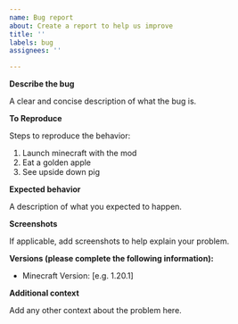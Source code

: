 ```yaml
---
name: Bug report
about: Create a report to help us improve
title: ''
labels: bug
assignees: ''

---
```


**Describe the bug**

A clear and concise description of what the bug is.

**To Reproduce**

Steps to reproduce the behavior:
1. Launch minecraft with the mod
2. Eat a golden apple
3. See upside down pig

**Expected behavior**

A description of what you expected to happen.

**Screenshots**

If applicable, add screenshots to help explain your problem.

**Versions (please complete the following information):**

 - Minecraft Version: [e.g. 1.20.1]

**Additional context**

Add any other context about the problem here.
